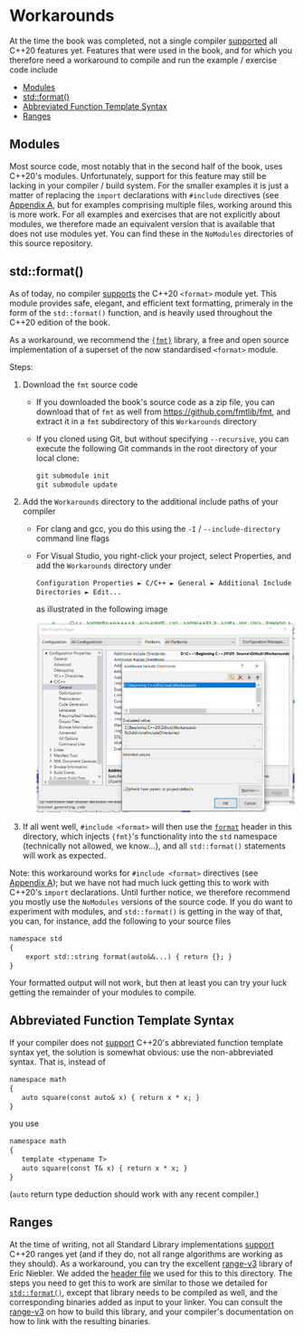 # Workarounds

At the time the book was completed, 
not a single compiler [supported](https://en.cppreference.com/w/cpp/compiler_support) all C++20 features yet. 
Features that were used in the book, 
and for which you therefore need a workaround to compile and run the example / exercise code include

- [Modules](#modules)
- [std::format()](#format)  
- [Abbreviated Function Template Syntax](#abbreviated)  
- [Ranges](#ranges)  

<a name="modules"/>

## Modules

Most source code, most notably that in the second half of the book, uses C++20's modules.
Unfortunately, support for this feature may still be lacking in your compiler / build system.
For the smaller examples it is just a matter of replacing the `import` declarations with `#include` directives 
(see [Appendix A](../Appendix.pdf), but for examples comprising multiple files, working around this is more work.
For all examples and exercises that are not explicitly about modules,
we therefore made an equivalent version that is available that does not use modules yet.
You can find these in the `NoModules` directories of this source repository.

<a name="format"/>

## std::format()
As of today, no compiler [supports](https://en.cppreference.com/w/cpp/compiler_support) the C++20 `<format>` module yet. 
This module provides safe, elegant, and efficient text formatting, primeraly in the form of the `std::format()` function,
and is heavily used throughout the C++20 edition of the book.

As a workaround, we recommend the [`{fmt}`](https://fmt.dev/) library, 
a free and open source implementation of a superset of the now standardised `<format>` module.

Steps:
1. Download the `fmt` source code 
   - If you downloaded the book's source code as a zip file, you can download that of `fmt` as well from https://github.com/fmtlib/fmt, 
     and extract it in a `fmt` subdirectory of this `Workarounds` directory
   - If you cloned using Git, but without specifying `--recursive`, 
     you can execute the following Git commands in the root directory of your local clone:
   
         git submodule init
         git submodule update
 
 2. Add the `Workarounds` directory to the additional include paths of your compiler
    - For clang and gcc, you do this using the `-I` / `--include-directory` command line flags
    - For Visual Studio, you right-click your project, select Properties,
      and add the `Workarounds` directory under 
      
          Configuration Properties ► C/C++ ► General ► Additional Include Directories ► Edit...
          
      as illustrated in the following image
      
      <img src="Images/VisualStudioAdditionalIncludeDirectories.png" width=480/>
      
 3. If all went well, `#include <format>` will then use the [`format`](format) header in this directory,
    which injects `{fmt}`'s functionality into the `std` namespace (technically not allowed, we know...), 
    and all `std::format()` statements will work as expected.

Note: this workaround works for `#include <format>` directives (see [Appendix A](../Appendix.pdf)); 
but we have not had much luck getting this to work with C++20's `import` declarations.
Until further notice, we therefore recommend you mostly use the `NoModules` versions of the source code.
If you do want to experiment with modules, and `std::format()` is getting in the way of that,
you can, for instance, add the following to your source files

    namespace std
    {
        export std::string format(auto&&...) { return {}; }
    }
    
Your formatted output will not work, 
but then at least you can try your luck getting the remainder of your modules to compile.

<a name="abbreviated"/>

## Abbreviated Function Template Syntax

If your compiler does not [support](https://en.cppreference.com/w/cpp/compiler_support) 
C++20's abbreviated function template syntax yet, the solution is somewhat obvious: 
use the non-abbreviated syntax. That is, instead of

    namespace math
    {
       auto square(const auto& x) { return x * x; }
    }
    
you use

    namespace math
    {
       template <typename T>
       auto square(const T& x) { return x * x; }
    }
    
(`auto` return type deduction should work with any recent compiler.)

<a name="ranges"/>

## Ranges

At the time of writing, 
not all Standard Library implementations [support](https://en.cppreference.com/w/cpp/compiler_support) C++20 ranges yet 
(and if they do, not all range algorithms are working as they should).
As a workaround, you can try the excellent [range-v3](https://github.com/ericniebler/range-v3) library of Eric Niebler.
We added the [header file](ranges) we used for this to this directory.
The steps you need to get this to work are similar to those we detailed for [`std::format()`](#format),
except that library needs to be compiled as well,
and the corresponding binaries added as input to your linker.
You can consult the [range-v3](https://github.com/ericniebler/range-v3#supported-compilers) on how to build this library,
and your compiler's documentation on how to link with the resulting binaries.
